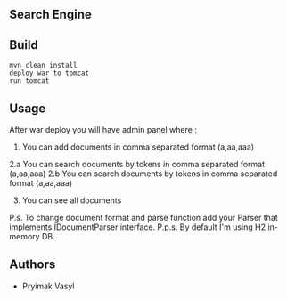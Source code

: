 ## Search Engine

## Build

    mvn clean install
    deploy war to tomcat
    run tomcat
    
## Usage

After war deploy you will have admin panel where :
1. You can add documents in comma separated format (a,aa,aaa)

2.a You can search documents by tokens in comma separated format (a,aa,aaa)
2.b You can search documents by tokens in comma separated format (a,aa,aaa)

3. You can see all documents

P.s. To change document format and parse function add your Parser that implements IDocumentParser interface.
P.p.s. By default I'm using H2 in-memory DB.

## Authors
  * Pryimak Vasyl
